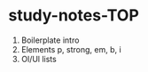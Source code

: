 # study-notes-TOP

<ol>
<li>Boilerplate intro</li>
<li>Elements p, strong, em, b, i</li>
<li>Ol/Ul lists</li>
</ol>


